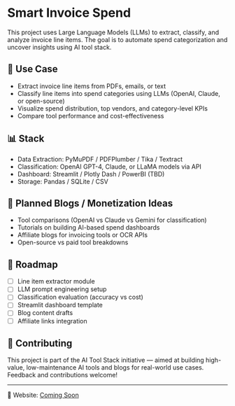 # Smart Invoice Spend

This project uses Large Language Models (LLMs) to extract, classify, and analyze invoice line items. The goal is to automate spend categorization and uncover insights using  AI tool stack.

## 💼 Use Case

- Extract invoice line items from PDFs, emails, or text
- Classify line items into spend categories using LLMs (OpenAI, Claude, or open-source)
- Visualize spend distribution, top vendors, and category-level KPIs
- Compare tool performance and cost-effectiveness

## 📊 Stack

- Data Extraction: PyMuPDF / PDFPlumber / Tika / Textract
- Classification: OpenAI GPT-4, Claude, or LLaMA models via API
- Dashboard: Streamlit / Plotly Dash / PowerBI (TBD)
- Storage: Pandas / SQLite / CSV

## 🧠 Planned Blogs / Monetization Ideas

- Tool comparisons (OpenAI vs Claude vs Gemini for classification)
- Tutorials on building AI-based spend dashboards
- Affiliate blogs for invoicing tools or OCR APIs
- Open-source vs paid tool breakdowns

## 🚧 Roadmap

- [ ] Line item extractor module
- [ ] LLM prompt engineering setup
- [ ] Classification evaluation (accuracy vs cost)
- [ ] Streamlit dashboard template
- [ ] Blog content drafts
- [ ] Affiliate links integration

## 🤝 Contributing

This project is part of the AI Tool Stack initiative — aimed at building high-value, low-maintenance AI tools and blogs for real-world use cases. Feedback and contributions welcome!

---

🔗 Website: [Coming Soon](https://ai-toolstack.com)
